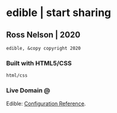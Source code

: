 # edible | start sharing

## Ross Nelson | 2020
```
edible, &copy copyright 2020
```

### Built with HTML5/CSS
```
html/css
```

### Live Domain @
Edible: [Configuration Reference](https://ediblestartsharing.com).
